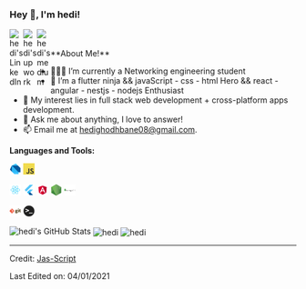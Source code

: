 <h3 title="hehehe"> Hey 👋, I'm hedi!</h3>

<a href="https://www.linkedin.com/in/hedi-gh/">
  <img align="left" alt="hedi's LinkedIn" width="24px" src="https://cdn.jsdelivr.net/npm/simple-icons@v3/icons/linkedin.svg" />
</a>
<a href="https://www.upwork.com/freelancers/~01f5b1089b299442d7/">
  <img align="left" alt="hedi's upwork" width="24px" src="https://cdn.jsdelivr.net/npm/simple-icons@v3/icons/upwork.svg" />
</a>                                                                                                                        
<a href="https://hedighodhbane08.medium.com/">
  <img align="left" alt="hedi's medium" width="24px" src="https://cdn.jsdelivr.net/npm/simple-icons@v3/icons/medium.svg" />
</a>




<br />
<br />
**About Me!**

- 👨🏽‍💻 I’m currently a Networking engineering student 
- 🌱 I’m a flutter ninja && javaScript - css - html Hero && react - angular - nestjs - nodejs Enthusiast 
- 🤔 My interest lies in full stack web development + cross-platform apps development.
- 💬 Ask me about anything, I love to answer!
- 📫 Email me at [hedighodhbane08@gmail.com](mailto:hedighodhbane08@gmail.com).



**Languages and Tools:**  


<code><img height="20" src="https://raw.githubusercontent.com/github/explore/80688e429a7d4ef2fca1e82350fe8e3517d3494d/topics/dart/dart.png"></code>
<code><img height="20" src="https://raw.githubusercontent.com/github/explore/80688e429a7d4ef2fca1e82350fe8e3517d3494d/topics/javascript/javascript.png"></code>

<code><img height="20" src="https://raw.githubusercontent.com/github/explore/80688e429a7d4ef2fca1e82350fe8e3517d3494d/topics/react/react.png"></code>
<code><img height="20" src="https://raw.githubusercontent.com/github/explore/80688e429a7d4ef2fca1e82350fe8e3517d3494d/topics/flutter/flutter.png"></code>
<code><img height="20" src="https://raw.githubusercontent.com/github/explore/80688e429a7d4ef2fca1e82350fe8e3517d3494d/topics/angular/angular.png"></code>
<code><img height="20" src="https://raw.githubusercontent.com/github/explore/80688e429a7d4ef2fca1e82350fe8e3517d3494d/topics/nodejs/nodejs.png"></code>
<code><img height="20" src="https://raw.githubusercontent.com/github/explore/80688e429a7d4ef2fca1e82350fe8e3517d3494d/topics/mongodb/mongodb.png"></code>

<code><img height="20" src="https://raw.githubusercontent.com/github/explore/80688e429a7d4ef2fca1e82350fe8e3517d3494d/topics/git/git.png"></code>
<code><img height="20" src="https://raw.githubusercontent.com/github/explore/80688e429a7d4ef2fca1e82350fe8e3517d3494d/topics/terminal/terminal.png"></code>

<img src="https://github-readme-stats.vercel.app/api?username=hedi-ghodhbane&show_icons=true&hide_border=true&count_private=true&theme=shades-of-purple&icon_color=fad000" alt="hedi's GitHub Stats">
<img align="center" src="https://github-readme-streak-stats.herokuapp.com/?user=hedi-ghodhbane&count_private=true&theme=radical" alt="hedi" />
<img align="center" width=500 src="https://github-readme-stats.vercel.app/api/top-langs/?username=hedi-ghodhbane&count_private=true&theme=radical" alt="hedi" />

----
Credit: [Jas-Script](https://github.com/Jas-Script)

Last Edited on: 04/01/2021
